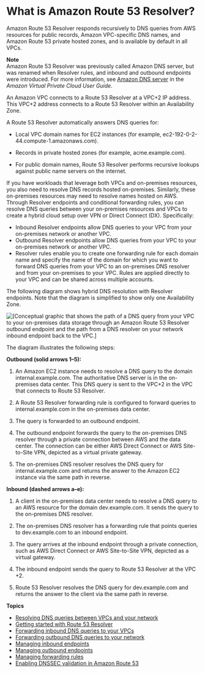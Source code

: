 # What is Amazon Route 53 Resolver?<a name="resolver"></a>

Amazon Route 53 Resolver responds recursively to DNS queries from AWS resources for public records, Amazon VPC\-specific DNS names, and Amazon Route 53 private hosted zones, and is available by default in all VPCs\. 

**Note**  
Amazon Route 53 Resolver was previously called Amazon DNS server, but was renamed when Resolver rules, and inbound and outbound endpoints were introduced\. For more information, see [Amazon DNS server](https://docs.aws.amazon.com/vpc/latest/userguide/vpc-dns.html#AmazonDNS) in the *Amazon Virtual Private Cloud User Guide*\.

An Amazon VPC connects to a Route 53 Resolver at a VPC\+2 IP address\. This VPC\+2 address connects to a Route 53 Resolver within an Availability Zone\. 

A Route 53 Resolver automatically answers DNS queries for:
+ Local VPC domain names for EC2 instances \(for example, ec2\-192\-0\-2\-44\.compute\-1\.amazonaws\.com\)\.

  
+ Records in private hosted zones \(for example, acme\.example\.com\)\.
+ For public domain names, Route 53 Resolver performs recursive lookups against public name servers on the internet\.

 

If you have workloads that leverage both VPCs and on\-premises resources, you also need to resolve DNS records hosted on\-premises\. Similarly, these on\-premises resources may need to resolve names hosted on AWS\. Through Resolver endpoints and conditional forwarding rules, you can resolve DNS queries between your on\-premises resources and VPCs to create a hybrid cloud setup over VPN or Direct Connect \(DX\)\. Specifically:
+ Inbound Resolver endpoints allow DNS queries to your VPC from your on\-premises network or another VPC\.
+ Outbound Resolver endpoints allow DNS queries from your VPC to your on\-premises network or another VPC\. 
+ Resolver rules enable you to create one forwarding rule for each domain name and specify the name of the domain for which you want to forward DNS queries from your VPC to an on\-premises DNS resolver and from your on\-premises to your VPC\. Rules are applied directly to your VPC and can be shared across multiple accounts\. 

The following diagram shows hybrid DNS resolution with Resolver endpoints\. Note that the diagram is simplified to show only one Availability Zone\.

![\[Conceptual graphic that shows the path of a DNS query from your VPC to your on-premises data storage through an Amazon Route 53 Resolver outbound endpoint and the path from a DNS resolver on your network inbound endpoint back to the VPC.\]](http://docs.aws.amazon.com/Route53/latest/DeveloperGuide/images/Resolver-redo-final.png)

The diagram illustrates the following steps:

**Outbound \(solid arrows 1–5\):**

1. An Amazon EC2 instance needs to resolve a DNS query to the domain internal\.example\.com\. The authoritative DNS server is in the on\-premises data center\. This DNS query is sent to the VPC\+2 in the VPC that connects to Route 53 Resolver\.

1. A Route 53 Resolver forwarding rule is configured to forward queries to internal\.example\.com in the on\-premises data center\.

1. The query is forwarded to an outbound endpoint\.

1. The outbound endpoint forwards the query to the on\-premises DNS resolver through a private connection between AWS and the data center\. The connection can be either AWS Direct Connect or AWS Site\-to\-Site VPN, depicted as a virtual private gateway\.

1. The on\-premises DNS resolver resolves the DNS query for internal\.example\.com and returns the answer to the Amazon EC2 instance via the same path in reverse\.

**Inbound \(dashed arrows a–e\):**

1. A client in the on\-premises data center needs to resolve a DNS query to an AWS resource for the domain dev\.example\.com\. It sends the query to the on\-premises DNS resolver\. 

1. The on\-premises DNS resolver has a forwarding rule that points queries to dev\.example\.com to an inbound endpoint\. 

1. The query arrives at the inbound endpoint through a private connection, such as AWS Direct Connect or AWS Site\-to\-Site VPN, depicted as a virtual gateway\.

1. The inbound endpoint sends the query to Route 53 Resolver at the VPC \+2\.

1. Route 53 Resolver resolves the DNS query for dev\.example\.com and returns the answer to the client via the same path in reverse\.

**Topics**
+ [Resolving DNS queries between VPCs and your network](resolver-overview-DSN-queries-to-vpc.md)
+ [Getting started with Route 53 Resolver](resolver-getting-started.md)
+ [Forwarding inbound DNS queries to your VPCs](resolver-forwarding-inbound-queries.md)
+ [Forwarding outbound DNS queries to your network](resolver-forwarding-outbound-queries.md)
+ [Managing inbound endpoints](resolver-forwarding-inbound-queries-managing.md)
+ [Managing outbound endpoints](resolver-forwarding-outbound-queries-managing.md)
+ [Managing forwarding rules](resolver-rules-managing.md)
+ [Enabling DNSSEC validation in Amazon Route 53](resolver-dnssec-validation.md)